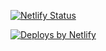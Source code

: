 [![Netlify Status](https://api.netlify.com/api/v1/badges/0a977a3d-22f0-40a6-b331-168c8716e1c8/deploy-status)](https://app.netlify.com/sites/infinitzhost/deploys)


  <a href="https://www.netlify.com">
    <img src="https://www.netlify.com/img/global/badges/netlify-color-accent.svg" alt="Deploys by Netlify" />
  </a>
